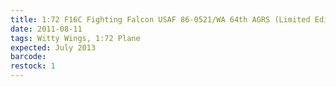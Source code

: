 ```yaml
---
title: 1:72 F16C Fighting Falcon USAF 86-0521/WA 64th AGRS (Limited Edition)
date: 2011-08-11
tags: Witty Wings, 1:72 Plane
expected: July 2013
barcode: 
restock: 1
---
```

